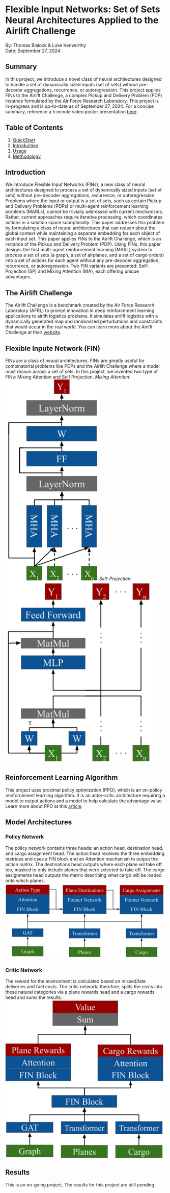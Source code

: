 # Flexible Input Networks: Set of Sets Neural Architectures Applied to the Airlift Challenge
By: Thomas Blalock & Luke Kenworthy<br>
Date: September 27, 2024

## Summary
In this project, we introduce a novel class of neural architectures designed to handle a set of dynamically sized inputs (set of sets) without pre-decoder aggregations, recurrence, or autoregression. This project applies FINs to the Airlift Challenge, a complex Pickup and Delivery Problem (PDP) instance formulated by the Air Force Research Laboratory. This project is in-progress and is up-to-date as of September 27, 2024. For a concise summary, reference a 5 minute video poster presentation [here](https://drive.google.com/file/d/1cr0xx7AcpoGLJWMsXrsaG_P0eAAwiG68/view?usp=sharing).

## Table of Contents
1. [QuickStart](#quickstart)
2. [Introduction](#introduction)
3. [Usage](#usage)
4. [Methodology](#methodology)

## Introduction
We introduce Flexible Input Networks (FINs), a new class of neural architectures designed to process a set of dynamically sized inputs (set of sets) without pre-decoder aggregations, recurrence, or autoregression. Problems where the input or output is a set of sets, such as certain Pickup and Delivery Problems (PDPs) or multi-agent reinforcement learning problems (MARLs), cannot be trivially addressed with current mechanisms. Rather, current approaches require iterative processing, which coordinates actions in a solution space suboptimally. This paper addresses this problem by formulating a class of neural architectures that can reason about the global context while maintaining a separate embedding for each object of each input set. This paper applies FINs to the Airlift Challenge, which is an instance of the Pickup and Delivery Problem (PDP). Using FINs, this paper designs the first multi-agent reinforcement learning (MARL) system to process a set of sets (a graph, a set of airplanes, and a set of cargo orders) into a set of actions for each agent without any pre-decoder aggregation, recurrence, or autoregression. Two FIN variants are presented: Self-Projection (SP) and Mixing Attention (MA), each offering unique advantages.

## The Airlift Challenge
The Airlift Challenge is a benchmark created by the Air Force Research Laboratory (AFRL) to prompt innovation in deep reinforcement learning applications to airlift logistics problems. It simulates airlift logistics with a dynamically generated map and randomized perturbations and constraints that would occur in the real world. You can learn more about the Airlift Challenge at their [website](https://airliftchallenge.com/chapters/main.html).

## Flexible Inpute Network (FIN)
FINs are a class of neural architectures. FINs are greatly useful for combinatorial problems like PDPs and the Airlift Challenge where a model must reason across a set of sets. In this project, we invented two type of FINs: Mixing Attention and Self Projection.
*Mixing Attention:*
![Mixing Attention Architecture Diagram](images/ma.png)
*Self-Projection:*
![Self-Projection Architecture Diagram](images/sp.png)

## Reinforcement Learning Algorithm
This project uses proximal policy optimization (PPO), which is an on-policy reinforcement learning algorithm. It is an actor-critic architecture requiring a model to output actions and a model to help calculate the advantage value Learn more about PPO at this [article](https://arxiv.org/abs/1707.06347).

## Model Architectures

### Policy Network
The policy network contains three heads: an action head, destination head, and cargo assignment head. The action head receives the three embedding matrices and uses a FIN block and an Attention mechanism to output the action matrix. The destinations head outputs where each plane wil take off too, masked to only include planes that were selected to take off. The cargo assignments head outputs the matrix describing what cargo will be loaded onto which planes.
![Policy Network Model Architecture](images/policy_net.png)

### Critic Network
The reward for the environment is calculated based on missed/late deliveries and fuel costs. The critic network, therefore, splits the costs into these natural categories via a plane rewards head and a cargo rewards head and sums the results.
![Critic Network Model Architecture](images/critic_net.png)

## Results
This is an on-going project. The results for this project are still pending.
